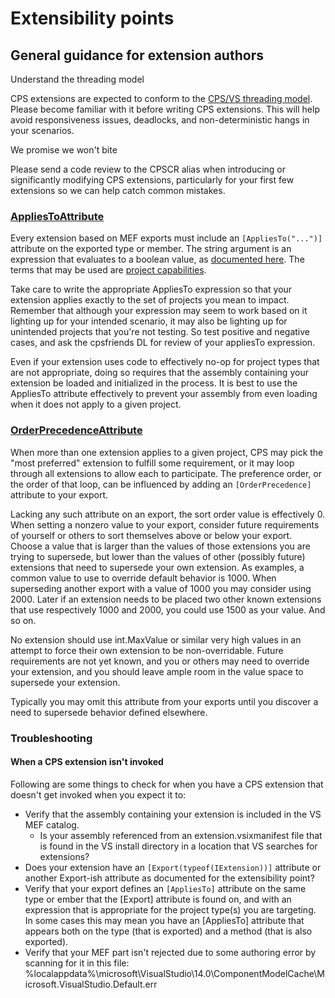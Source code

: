 Extensibility points
====================

General guidance for extension authors
--------------------------------------

Understand the threading model

CPS extensions are expected to conform to the [CPS/VS threading
model](../Threading_model.md). Please become familiar with it before writing
CPS extensions. This will help avoid responsiveness issues, deadlocks,
and non-deterministic hangs in your scenarios.


We promise we won't bite

Please send a code review to the CPSCR alias when introducing or significantly
modifying CPS extensions, particularly for your first few extensions so
we can help catch common mistakes.


### [AppliesToAttribute](http://index/Microsoft.VisualStudio.ProjectSystem.Utilities.v14.0/R/a40aabc698b937e1.html)

Every extension based on MEF exports must include an `[AppliesTo("...")]`
attribute on the exported type or member. The string argument is
an expression that evaluates to a boolean value, as [documented
here](http://msdn.microsoft.com/en-us/library/microsoft.visualstudio.shell.interop.ivsbooleansymbolexpressionevaluator.evaluateexpression.aspx).
The terms that may be used are [project
capabilities](../Project_Capabilities.md).

Take care to write the appropriate AppliesTo expression so that your
extension applies exactly to the set of projects you mean to impact. Remember
that although your expression may seem to work based on it lighting up for
your intended scenario, it may also be lighting up for unintended projects
that you're not testing. So test positive and negative cases, and ask the
cpsfriends DL for review of your appliesTo expression.


Even if your extension uses code to effectively no-op for project types
that are not appropriate, doing so requires that the assembly containing
your extension be loaded and initialized in the process. It is best to
use the AppliesTo attribute effectively to prevent your assembly from even
loading when it does not apply to a given project.


### [OrderPrecedenceAttribute](http://index/Microsoft.VisualStudio.ProjectSystem.Utilities.v14.0/R/68b045852438c9bc.html)

When more than one extension applies to a given project, CPS may pick the
"most preferred" extension to fulfill some requirement, or it may loop
through all extensions to allow each to participate. The preference order,
or the order of that loop, can be influenced by adding an `[OrderPrecedence]`
attribute to your export.

Lacking any such attribute on an export, the sort order value is effectively
0. When setting a nonzero value to your export, consider future requirements
of yourself or others to sort themselves above or below your export. Choose
a value that is larger than the values of those extensions you are trying to
supersede, but lower than the values of other (possibly future) extensions
that need to supersede your own extension. As examples, a common value to
use to override default behavior is 1000. When superseding another export
with a value of 1000 you may consider using 2000. Later if an extension
needs to be placed two other known extensions that use respectively 1000
and 2000, you could use 1500 as your value. And so on.

No extension should use int.MaxValue or similar very high values in
an attempt to force their own extension to be non-overridable. Future
requirements are not yet known, and you or others may need to override
your extension, and you should leave ample room in the value space to
supersede your extension.

Typically you may omit this attribute from your exports until you discover
a need to supersede behavior defined elsewhere. 


### Troubleshooting

#### When a CPS extension isn't invoked

Following are some things to check for when you have a CPS extension that
doesn't get invoked when you expect it to:

- Verify that the assembly containing your extension is included in the VS MEF catalog.
  - Is your assembly referenced from an extension.vsixmanifest file that is found in the VS install directory in a location that VS searches for extensions?
- Does your extension have an `[Export(typeof(IExtension))]` attribute or another Export-ish attribute as documented for the extensibility point?
- Verify that your export defines an `[AppliesTo]` attribute on the same type or ember that the [Export] attribute is found on, and with an expression that is appropriate for the project type(s) you are targeting. In some cases this may mean you have an [AppliesTo] attribute that appears both on the type (that is exported) and a method (that is also exported).
- Verify that your MEF part isn't rejected due to some authoring error by scanning for it in this file:
%localappdata%\microsoft\VisualStudio\14.0\ComponentModelCache\Microsoft.VisualStudio.Default.err
